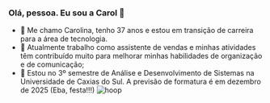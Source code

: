 ### Olá, pessoa. Eu sou a Carol 👋

-  :woman: Me chamo Carolina, tenho 37 anos e estou em transição de carreira para a área de tecnologia.
- :construction_worker: Atualmente trabalho como assistente de vendas e minhas atividades têm contribuído muito para melhorar minhas habilidades de organização e de comunicação;
- :school: Estou no 3º semestre de Análise e Desenvolvimento de Sistemas na Universidade de Caxias do Sul. A previsão de formatura é em dezembro de 2025 (Eba, festa!!!) ![hoop](https://media.giphy.com/media/yoJC2GnSClbPOkV0eA/giphy.gif?cid=790b7611sm6aa4ffsc45go8ur116t7p4he6tgnarugf021ss&ep=v1_gifs_search&rid=giphy.gif&ct=g)


<!--
**CarolSilveira0/CarolSilveira0** is a ✨ _special_ ✨ repository because its `README.md` (this file) appears on your GitHub profile.

Here are some ideas to get you started:

- 🔭 I’m currently working on ...
- 🌱 I’m currently learning ...
- 👯 I’m looking to collaborate on ...
- 🤔 I’m looking for help with ...
- 💬 Ask me about ...
- 📫 How to reach me: ...
- 😄 Pronouns: ...
- ⚡ Fun fact: ...
-->
